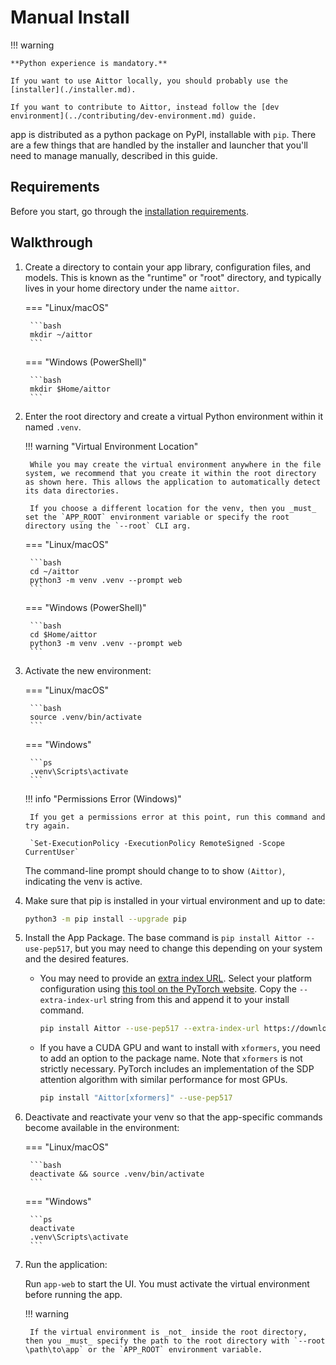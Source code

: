 # Manual Install

!!! warning

    **Python experience is mandatory.**

    If you want to use Aittor locally, you should probably use the [installer](./installer.md).

    If you want to contribute to Aittor, instead follow the [dev environment](../contributing/dev-environment.md) guide.

app is distributed as a python package on PyPI, installable with `pip`. There are a few things that are handled by the installer and launcher that you'll need to manage manually, described in this guide.

## Requirements

Before you start, go through the [installation requirements](./requirements.md).

## Walkthrough

1. Create a directory to contain your app library, configuration files, and models. This is known as the "runtime" or "root" directory, and typically lives in your home directory under the name `aittor`.

    === "Linux/macOS"

        ```bash
        mkdir ~/aittor
        ```

    === "Windows (PowerShell)"

        ```bash
        mkdir $Home/aittor
        ```

1. Enter the root directory and create a virtual Python environment within it named `.venv`.

    !!! warning "Virtual Environment Location"

        While you may create the virtual environment anywhere in the file system, we recommend that you create it within the root directory as shown here. This allows the application to automatically detect its data directories.

        If you choose a different location for the venv, then you _must_ set the `APP_ROOT` environment variable or specify the root directory using the `--root` CLI arg.

    === "Linux/macOS"

        ```bash
        cd ~/aittor
        python3 -m venv .venv --prompt web
        ```

    === "Windows (PowerShell)"

        ```bash
        cd $Home/aittor
        python3 -m venv .venv --prompt web
        ```

1. Activate the new environment:

    === "Linux/macOS"

        ```bash
        source .venv/bin/activate
        ```

    === "Windows"

        ```ps
        .venv\Scripts\activate
        ```

    !!! info "Permissions Error (Windows)"

        If you get a permissions error at this point, run this command and try again.

        `Set-ExecutionPolicy -ExecutionPolicy RemoteSigned -Scope CurrentUser`

    The command-line prompt should change to to show `(Aittor)`, indicating the venv is active.

1. Make sure that pip is installed in your virtual environment and up to date:

    ```bash
    python3 -m pip install --upgrade pip
    ```

1. Install the App Package. The base command is `pip install Aittor --use-pep517`, but you may need to change this depending on your system and the desired features.

    - You may need to provide an [extra index URL](https://pip.pypa.io/en/stable/cli/pip_install/#cmdoption-extra-index-url). Select your platform configuration using [this tool on the PyTorch website](https://pytorch.org/get-started/locally/). Copy the `--extra-index-url` string from this and append it to your install command.

        ```bash
        pip install Aittor --use-pep517 --extra-index-url https://download.pytorch.org/whl/cu121
        ```

    - If you have a CUDA GPU and want to install with `xformers`, you need to add an option to the package name. Note that `xformers` is not strictly necessary. PyTorch includes an implementation of the SDP attention algorithm with similar performance for most GPUs.

        ```bash
        pip install "Aittor[xformers]" --use-pep517
        ```

1. Deactivate and reactivate your venv so that the app-specific commands become available in the environment:

    === "Linux/macOS"

        ```bash
        deactivate && source .venv/bin/activate
        ```

    === "Windows"

        ```ps
        deactivate
        .venv\Scripts\activate
        ```

1. Run the application:

    Run `app-web` to start the UI. You must activate the virtual environment before running the app.

    !!! warning

        If the virtual environment is _not_ inside the root directory, then you _must_ specify the path to the root directory with `--root \path\to\app` or the `APP_ROOT` environment variable.
